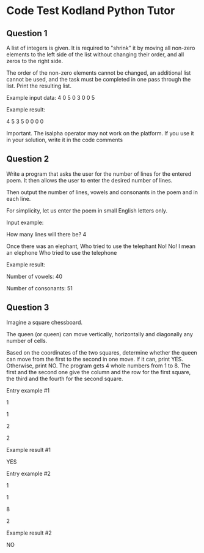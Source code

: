 # Code Test Kodland Python Tutor

## Question 1
A list of integers is given. It is required to "shrink" it by moving all non-zero elements to the left side of the list without changing their order, and all zeros to the right side. 

The order of the non-zero elements cannot be changed, an additional list cannot be used, and the task must be completed in one pass through the list. Print the resulting list.

Example input data:
4 0 5 0 3 0 0 5 

Example result: 

4 5 3 5 0 0 0 0

Important. The isalpha operator may not work on the platform. If you use it in your solution, write it in the code comments 


## Question 2
Write a program that asks the user for the number of lines for the entered poem. It then allows the user to enter the desired number of lines. <br>

Then output the number of lines, vowels and consonants in the poem and in each line. <br>

For simplicity, let us enter the poem in small English letters only. <br>

Input example: <br>

How many lines will there be? 4

Once there was an elephant,
Who tried to use the telephant
No! No! I mean an elephone
Who tried to use the telephone

Example result: 

Number of vowels: 40

Number of consonants: 51


## Question 3

Imagine a square chessboard. 

The queen (or queen) can move vertically, horizontally and diagonally any number of cells. 

Based on the coordinates of the two squares, determine whether the queen can move from the first to the second in one move. If it can, print YES. Otherwise, print NO. The program gets 4 whole numbers from 1 to 8. The first and the second one give the column and the row for the first square, the third and the fourth for the second square.   

 

Entry example #1

1

1

2

2

Example result #1

YES

Entry example #2

1

1

8

2

Example result #2

NO